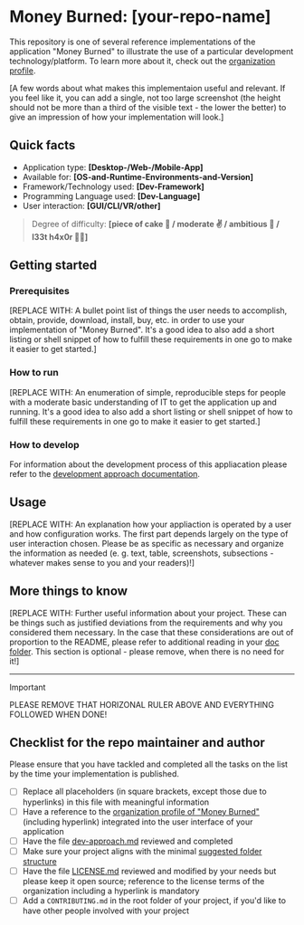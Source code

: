 # Money Burned: [your-repo-name]

This repository is one of several reference implementations of the application "Money Burned" to illustrate the use of a particular development technology/platform. To learn more about it, check out the [organization profile](https://github.com/Money-Burned).  

[A few words about what makes this implementaion useful and relevant. If you feel like it, you can add a single, not too large screenshot (the height should not be more than a third of the visible text - the lower the better) to give an impression of how your implementation will look.]

## Quick facts

- Application type: **[Desktop-/Web-/Mobile-App]**
- Available for: **[OS-and-Runtime-Environments-and-Version]**
- Framework/Technology used: **[Dev-Framework]**
- Programming Language used: **[Dev-Language]**
- User interaction: **[GUI/CLI/VR/other]** 

> Degree of difficulty: **[piece of cake 🍰 / moderate ✌ / ambitious 🧬 / l33t h4x0r 🐱‍👤]**

## Getting started

### Prerequisites

[REPLACE WITH: A bullet point list of things the user needs to accomplish, obtain, provide, download, install, buy, etc. in order to use your implementation of "Money Burned". It's a good idea to also add a short listing or shell snippet of how to fulfill these requirements in one go to make it easier to get started.]  

### How to run

[REPLACE WITH: An enumeration of simple, reproducible steps for people with a moderate basic understanding of IT to get the application up and running. It's a good idea to also add a short listing or shell snippet of how to fulfill these requirements in one go to make it easier to get started.]  

### How to develop

For information about the development process of this appliacation please refer to the [development approach documentation](./doc/dev-approach.md).  

## Usage

[REPLACE WITH: An explanation how your appliaction is operated by a user and how configuration works. The first part depends largely on the type of user interaction chosen. Please be as specific as necessary and organize the information as needed (e. g. text, table, screenshots, subsections - whatever makes sense to you and your readers)!]  

## More things to know

[REPLACE WITH: Further useful information about your project. These can be things such as justified deviations from the requirements and why you considered them necessary. In the case that these considerations are out of proportion to the README, please refer to additional reading in your [doc folder](./doc/). This section is optional - please remove, when there is no need for it!]  

---

> [!IMPORTANT]
> PLEASE REMOVE THAT HORIZONAL RULER ABOVE AND EVERYTHING FOLLOWED WHEN DONE!

## Checklist for the repo maintainer and author

Please ensure that you have tackled and completed all the tasks on the list by the time your implementation is published.  

- [ ] Replace all placeholders (in square brackets, except those due to hyperlinks) in this file with meaningful information
- [ ] Have a reference to the [organization profile of "Money Burned"](https://github.com/Money-Burned) (including hyperlink) integrated into the user interface of your application
- [ ] Have the file [dev-approach.md](./doc/dev-approach.md) reviewed and completed
- [ ] Make sure your project aligns with the minimal [suggested folder structure](https://github.com/Money-Burned/.github/blob/main/CONTRIBUTING.md#folder-structure) 
- [ ] Have the file [LICENSE.md](./LICENSE.md) reviewed and modified by your needs but please keep it open source; reference to the license terms of the organization including a hyperlink is mandatory
- [ ] Add a `CONTRIBUTING.md` in the root folder of your project, if you'd like to have other people involved with your project
